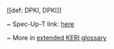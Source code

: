 [[def: DPKI, DPKI]]

~ Spec-Up-T link: <a href='https://weboftrust.github.io/WOT-terms/docs/glossary/DPKI'>here</a>

~ More in <a href="https://weboftrust.github.io/WOT-terms/docs/glossary/DPKI">extended KERI glossary</a>
